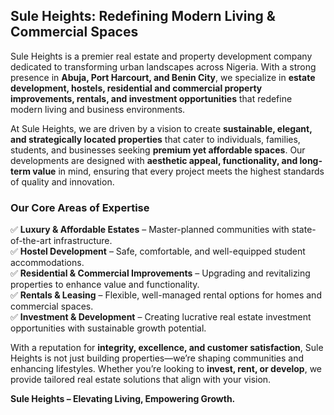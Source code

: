 ## **Sule Heights: Redefining Modern Living & Commercial Spaces**  

Sule Heights is a premier real estate and property development company dedicated to transforming urban landscapes across Nigeria. With a strong presence in **Abuja, Port Harcourt, and Benin City**, we specialize in **estate development, hostels, residential and commercial property improvements, rentals, and investment opportunities** that redefine modern living and business environments.  

At Sule Heights, we are driven by a vision to create **sustainable, elegant, and strategically located properties** that cater to individuals, families, students, and businesses seeking **premium yet affordable spaces**. Our developments are designed with **aesthetic appeal, functionality, and long-term value** in mind, ensuring that every project meets the highest standards of quality and innovation.  

### **Our Core Areas of Expertise**  
✅ **Luxury & Affordable Estates** – Master-planned communities with state-of-the-art infrastructure.  
✅ **Hostel Development** – Safe, comfortable, and well-equipped student accommodations.  
✅ **Residential & Commercial Improvements** – Upgrading and revitalizing properties to enhance value and functionality.  
✅ **Rentals & Leasing** – Flexible, well-managed rental options for homes and commercial spaces.  
✅ **Investment & Development** – Creating lucrative real estate investment opportunities with sustainable growth potential.  

With a reputation for **integrity, excellence, and customer satisfaction**, Sule Heights is not just building properties—we’re shaping communities and enhancing lifestyles. Whether you’re looking to **invest, rent, or develop**, we provide tailored real estate solutions that align with your vision.  

**Sule Heights – Elevating Living, Empowering Growth.**
